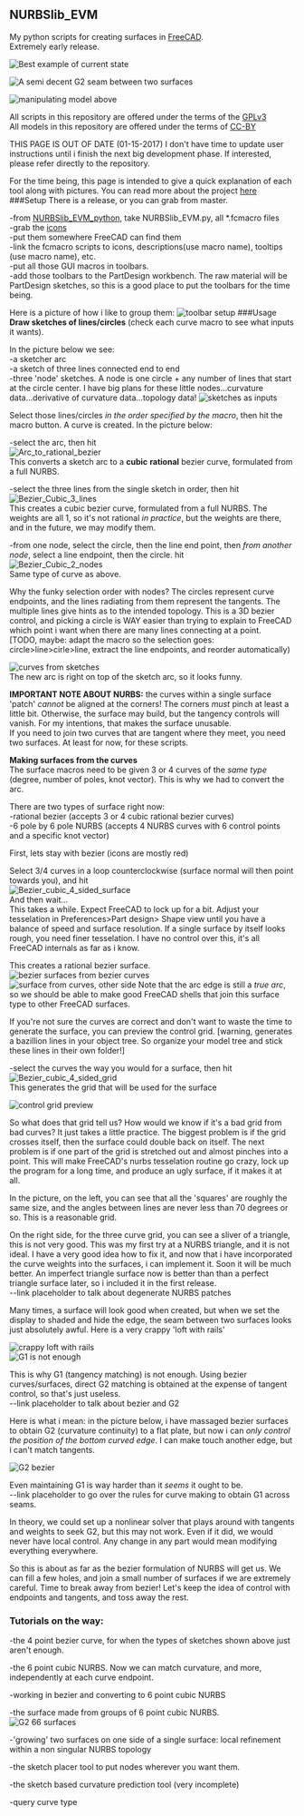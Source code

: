 ## NURBSlib_EVM
My python scripts for creating surfaces in [FreeCAD](http://freecadweb.org/).   
Extremely early release. 

![Best example of current state](https://github.com/edwardvmills/NURBSlib_EVM/blob/master/development_FC_models/parametric/begin%20transition%20to%200.17/Bezier%20primary%20Surface%20Volume%2041-07.bmp.png?raw=true)  

![A semi decent G2 seam between two surfaces](https://github.com/edwardvmills/NURBSlib_EVM/blob/master/development_FC_models/parametric/Bezier%20surface%20segment%20and%20blend/Bezier%20surface%20segment%20and%20blend%2021/Bezier%20surface%20segment%20and%20blend%2021.gif?raw=true)   

![manipulating model above](https://github.com/edwardvmills/NURBSlib_EVM/blob/master/development_FC_models/parametric/Bezier%20surface%20segment%20and%20blend/Bezier%20surface%20segment%20and%20blend%2018/1f7g55.gif?raw=true)  

All scripts in this repository are offered under the terms of the 
[GPLv3](http://www.gnu.org/licenses/gpl-3.0.en.html)   
All models in this repository are offered under the terms of 
[CC-BY](http://creativecommons.org/licenses/by/2.0/)   

THIS PAGE IS OUT OF DATE (01-15-2017) I don't have time to update user instructions until i finish the next big development phase. If interested, please refer directly to the repository.  

For the time being, this page is intended to give a quick explanation of each tool along with pictures. 
You can read more about the project [here](README.md)
###Setup
There is a release, or you can grab from master.

-from [NURBSlib_EVM_python](https://github.com/edwardvmills/NURBSlib_EVM/tree/master/NURBSlib_EVM_python), take NURBSlib_EVM.py, all *.fcmacro files   
-grab the [icons](https://github.com/edwardvmills/NURBSlib_EVM/tree/master/icons)   
-put them somewhere FreeCAD can find them   
-link the fcmacro scripts to icons, descriptions(use macro name), tooltips (use macro name), etc.   
-put all those GUI macros in toolbars.   
-add those toolbars to the PartDesign workbench. The raw material will be PartDesign sketches, so this is a good place to put the toolbars for the time being.   

Here is a picture of how i like to group them:
![toolbar setup](https://github.com/edwardvmills/NURBSlib_EVM/blob/master/site_stuff/basic_usage/setting%20up%20the%20toolbars.png?raw=true)
###Usage
**Draw sketches of lines/circles** (check each curve macro to see what inputs it wants). 

In the picture below we see:  
-a sketcher arc   
-a sketch of three lines connected end to end   
-three 'node' sketches. A node is one circle + any number of lines that start at the circle center. I have big plans for these little nodes...curvature data...derivative of curvature data...topology data!
![sketches as inputs](https://github.com/edwardvmills/NURBSlib_EVM/blob/master/site_stuff/basic_usage/_01%20sketches%20as%20inputs.png?raw=true)

Select those lines/circles _in the order specified by the macro_, then hit the macro button. A curve is created.
In the picture below:   

-select the arc, then hit   
![Arc_to_rational_bezier](https://github.com/edwardvmills/NURBSlib_EVM/blob/master/icons/icon_bitmaps/Arc_to_rational_bezier.png?raw=true)   
This converts a sketch arc to a **cubic** **rational** bezier curve, formulated from a full NURBS.   

-select the three lines from the single sketch in order, then hit   
![Bezier_Cubic_3_lines](https://github.com/edwardvmills/NURBSlib_EVM/blob/master/icons/icon_bitmaps/Bezier_Cubic_3_lines.png?raw=true)    
This creates a cubic bezier curve, formulated from a full NURBS. The weights are all 1, so it's not rational _in practice_, but the weights are there, and in the future, we may modify them.   

-from one node, select the circle, then the line end point, then _from another node_, select a line endpoint, then the circle. hit   
![Bezier_Cubic_2_nodes](https://github.com/edwardvmills/NURBSlib_EVM/blob/master/icons/icon_bitmaps/Bezier_Cubic_2_nodes.png?raw=true)   
Same type of curve as above.   

Why the funky selection order with nodes? The circles represent curve endpoints, and the lines radiating from them represent the tangents. The multiple lines give hints as to the intended topology. This is a 3D bezier control, and picking a circle is WAY easier than trying to explain to FreeCAD which point i want when there are many lines connecting at a point.   
[TODO, maybe: adapt the macro so the selection goes: circle>line>cirle>line, extract the line endpoints, and reorder automatically)
   
![curves from sketches](https://github.com/edwardvmills/NURBSlib_EVM/blob/master/site_stuff/basic_usage/_02%20curves%20from%20sketches.png?raw=true)   
The new arc is right on top of the sketch arc, so it looks funny.

**IMPORTANT NOTE ABOUT NURBS:** the curves within a single surface 'patch' _cannot_ be aligned at the corners! The corners _must_ pinch at least a little bit. Otherwise, the surface may build, but the tangency controls will vanish. For my intentions, that makes the surface unusable.   
If you need to join two curves that are tangent where they meet, you need two surfaces. At least for now, for these scripts.

**Making surfaces from the curves**   
The surface macros need to be given 3 or 4 curves of the _same type_ (degree, number of poles, knot vector). This is why we had to convert the arc.  
 
There are two types of surface right now:   
-rational bezier (accepts 3 or 4 cubic rational bezier curves)   
-6 pole by 6 pole NURBS (accepts 4 NURBS curves with 6 control points and a specific knot vector)

First, lets stay with bezier (icons are mostly red)

Select 3/4 curves in a loop counterclockwise (surface normal will then point towards you), and hit   
![Bezier_cubic_4_sided_surface](https://github.com/edwardvmills/NURBSlib_EVM/blob/master/icons/icon_bitmaps/Bezier_cubic_4_sided_surface.png?raw=true)   
And then wait...     
This takes a while. Expect FreeCAD to lock up for a bit. Adjust your tesselation in Preferences>Part design> Shape view until you have a balance of speed and surface resolution. If a single surface by itself looks rough, you need finer tesselation. I have no control over this, it's all FreeCAD internals as far as i know.

This creates a rational bezier surface.   
![bezier surfaces from bezier curves](https://github.com/edwardvmills/NURBSlib_EVM/blob/master/site_stuff/basic_usage/_04%20surfaces%20from%20curves.png?raw=true)  
![surface from curves, other side](https://github.com/edwardvmills/NURBSlib_EVM/blob/master/site_stuff/basic_usage/_05%20surfaces%20from%20curves%2002.png?raw=true) 
Note that the arc edge is still a _true arc_, so we should be able to make good FreeCAD shells that join this surface type to other FreeCAD surfaces.  

If you're not sure the curves are correct and don't want to waste the time to generate the surface, you can preview the control grid. [warning, generates a bazillion lines in your object tree. So organize your model tree and stick these lines in their own folder!]   

-select the curves the way you would for a surface, then hit   
![Bezier_cubic_4_sided_grid](https://github.com/edwardvmills/NURBSlib_EVM/blob/master/icons/icon_bitmaps/Bezier_cubic_4_sided_grid.png?raw=true)   
This generates the grid that will be used for the surface   

![control grid preview](https://github.com/edwardvmills/NURBSlib_EVM/blob/master/site_stuff/basic_usage/_03%20control%20grid%20preview%20from%20curves.png?raw=true)   

So what does that grid tell us? How would we know if it's a bad grid from bad curves? It just takes a little practice. The biggest problem is if the grid crosses itself, then the surface could double back on itself. The next problem is if one part of the grid is stretched out and almost pinches into a point. This will make FreeCAD's nurbs tesselation routine go crazy, lock up the program for a long time, and produce an ugly surface, if it makes it at all.

In the picture, on the left, you can see that all the 'squares' are roughly the same size, and the angles between lines are never less than 70 degrees or so. This is a reasonable grid.

On the right side, for the three curve grid, you can see a sliver of a triangle, this is not very good. This was my first try at a NURBS triangle, and it is not ideal. I have a very good idea how to fix it, and now that i have incorporated the curve weights into the surfaces, i can implement it. Soon it will be much better. An imperfect triangle surface now is better than than a perfect triangle surface later, so i included it in the first release.   
--link placeholder to talk about degenerate NURBS patches

Many times, a surface will look good when created, but when we set the display to shaded and hide the edge, the seam between two surfaces looks just absolutely awful. Here is a very crappy 'loft with rails'    

![crappy loft with rails](https://github.com/edwardvmills/NURBSlib_EVM/blob/master/site_stuff/current_state/loft%20with%20rails%20-%20very%20crude.png?raw=true)   
![G1 is not enough](https://github.com/edwardvmills/NURBSlib_EVM/blob/master/site_stuff/current_state/lofting%20with%20rails%20-%20Bezier%20G1%20is%20not%20enough.png?raw=true)

This is why G1 (tangency matching) is not enough. Using bezier curves/surfaces, direct G2 matching is obtained at the expense of tangent control, so that's just useless.   
--link placeholder to talk about bezier and G2   

Here is what i mean: in the picture below, i have massaged bezier surfaces to obtain G2 (curvature continuity) to a flat plate, but now i can _only control the position of the bottom curved edge_. I can make touch another edge, but i can't match tangents.   

![G2 bezier](https://github.com/edwardvmills/NURBSlib_EVM/blob/master/site_stuff/current_state/Bezier%20G2%20transition.png?raw=true)

Even maintaining G1 is way harder than it _seems_ it ought to be.   
--link placeholder to go over the rules for curve making to obtain G1 across seams.   

In theory, we could set up a nonlinear solver that plays around with tangents and weights to seek G2, but this may not work. Even if it did, we would never have local control. Any change in any part would mean modifying everything everywhere. 

So this is about as far as the bezier formulation of NURBS will get us. We can fill a few holes, and join a small number of surfaces if we are extremely careful. Time to break away from bezier! Let's keep the idea of control with endpoints and tangents, and toss away the rest.

### Tutorials on the way: 
  
-the 4 point bezier curve, for when the types of sketches shown above just aren't enough.   

-the 6 point cubic NURBS. Now we can match curvature, and more, independently at each curve endpoint.  

-working in bezier and converting to 6 point cubic NURBS   

-the surface made from groups of 6 point cubic NURBS.   
![G2 66 surfaces](https://github.com/edwardvmills/NURBSlib_EVM/blob/master/site_stuff/current_state/G2%20join%2066%20surfaces%2009.png?raw=true)

-'growing' two surfaces on one side of a single surface: local refinement within a non singular NURBS topology   

-the sketch placer tool to put nodes wherever you want them.   

-the sketch based curvature prediction tool (very incomplete)

-query curve type
